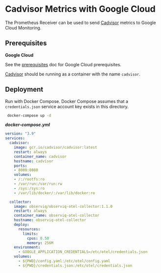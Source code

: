 # Cadvisor Metrics with Google Cloud

The Prometheus Receiver can be used to send [Cadvisor](https://github.com/google/cadvisor) metrics to Google Cloud Monitoring.

## Prerequisites

**Google Cloud**

See the [prerequisites](../prerequisites.md) doc for Google Cloud prerequisites.

[Cadvisor](https://github.com/google/cadvisor) should be running as a container with the name `cadvisor`.

## Deployment

Run with Docker Compose. Docker Compose assumes that a `credentials.json`
service account key exists in this directory.

```bash
 docker-compose up -d
 ```

***docker-compose.yml***
```yaml
version: "3.9"
services:
  cadvisor:
    image: gcr.io/cadvisor/cadvisor:latest
    restart: always
    container_name: cadvisor
    hostname: cadvisor
    ports:
    - 8080:8080
    volumes:
    - /:/rootfs:ro
    - /var/run:/var/run:rw
    - /sys:/sys:ro
    - /var/lib/docker/:/var/lib/docker:ro

  collector:
    image: observiq/observiq-otel-collector:1.1.0
    restart: always
    container_name: observiq-otel-collector
    hostname: observiq-otel-collector
    deploy:
      resources:
        limits:
          cpus: 0.50
          memory: 256M
    environment:
      - GOOGLE_APPLICATION_CREDENTIALS=/etc/otel/credentials.json
    volumes:
      - ${PWD}/config.yaml:/etc/otel/config.yaml
      - ${PWD}/credentials.json:/etc/otel/credentials.json
```
